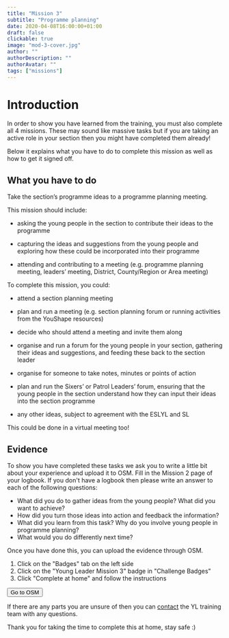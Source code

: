 ```yaml
---
title: "Mission 3"
subtitle: "Programme planning"
date: 2020-04-08T16:00:00+01:00
draft: false
clickable: true
image: "mod-3-cover.jpg"
author: ""
authorDescription: ""
authorAvatar: ""
tags: ["missions"]
---
```


# Introduction

In order to show you have learned from the training, you must also complete all 4 missions. These may sound like massive tasks but if you are taking an active role in your section then you might have completed them already!

Below it explains what you have to do to complete this mission as well as how to get it signed off.

## What you have to do

Take the section’s programme ideas to a programme planning meeting.

This mission should include:

- asking the young people in the section to contribute their ideas to the programme 

- capturing the ideas and suggestions from the young people and exploring how these could be incorporated into their programme

- attending and contributing to a meeting (e.g. programme planning meeting, leaders’ meeting, District, County/Region or Area meeting)

To complete this mission, you could:

- attend a section planning meeting 

- plan and run a meeting (e.g. section planning forum or running activities from the YouShape resources)

- decide who should attend a meeting and invite them along

- organise and run a forum for the young people in your section, gathering their ideas and suggestions, and feeding these back to the section leader 

- organise for someone to take notes, minutes or points of action 

- plan and run the Sixers’ or Patrol Leaders’ forum, ensuring that the young people in the section understand how they can input their ideas into the section programme 

- any other ideas, subject to agreement with the ESLYL and SL

This could be done in a virtual meeting too!

## Evidence

To show you have completed these tasks we ask you to write a little bit about your experience and upload it to OSM. Fill in the Mission 2 page of your logbook. If you don't have a logbook then please write an answer to each of the following questions:

- What did you do to gather ideas from the young people? What did you want to achieve?
- How did you turn those ideas into action and feedback the information?
- What did you learn from this task? Why do you involve young people in programme planning?
- What would you do differently next time?

Once you have done this, you can upload the evidence through OSM.

1. Click on the "Badges" tab on the left side
2. Click on the "Young Leader Mission 3" badge in "Challenge Badges"
3. Click "Complete at home" and follow the instructions

<a href="https://www.onlinescoutmanager.co.uk/main.php">
 <button type="button" class="go-to-osm">Go to OSM</button>
</a>

If there are any parts you are unsure of then you can [contact](/contact) the YL training team with any questions.

Thank you for taking the time to complete this at home, stay safe :)
